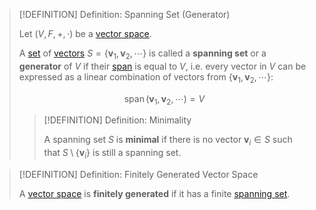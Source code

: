 >[!DEFINITION] Definition: Spanning Set (Generator)
>
>Let $(V,F,+,\cdot)$ be a [vector space](Vector%20Space.md).
>
>A [set](../../../Set%20Theory/index.md) of [vectors](Vector%20Space.md) $S = \{\mathbf{v}_1, \mathbf{v}_2, \cdots \}$ is called a **spanning set** or a **generator** of $V$ if their [span](Span.md) is equal to $V$, i.e. every vector in $V$ can be expressed as a linear combination of vectors from $\{\mathbf{v}_1, \mathbf{v}_2, \cdots \}$:
>
>$$
>\operatorname{span}(\mathbf{v}_1, \mathbf{v}_2, \cdots) = V
>$$
>
>>[!DEFINITION] Definition: Minimality
>>
>>A spanning set $S$ is **minimal** if there is no vector $\mathbf{v}_i \in S$ such that $S \setminus \{\mathbf{v}_i\}$ is still a spanning set.
>>

>[!DEFINITION] Definition: Finitely Generated Vector Space
>
>A [vector space](Vector%20Space.md) is **finitely generated** if it has a finite [spanning set](Spanning%20Set%20(Generator).md).
>
